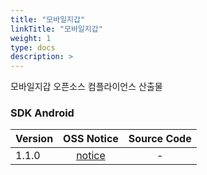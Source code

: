 ```yaml
---
title: "모바일지갑"
linkTitle: "모바일지갑"
weight: 1
type: docs
description: >
---
```


모바일지갑 오픈소스 컴플라이언스 산출물

### SDK Android

| Version | OSS Notice | Source Code |
|---|:---:|:---:|
| 1.1.0 | [notice](https://opensource.sktelecom.com/compliance_artifacts/mobilewallet/sdk_android/1.1.0/Mobilewallet_SDK_android_1.1.0_OSS_Notice.html)  | - |